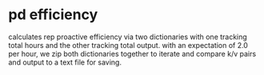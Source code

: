 # pd efficiency
calculates rep proactive efficiency via two dictionaries with one tracking total hours and the other tracking total output. with an expectation of 2.0 per hour,  we zip both dictionaries together to iterate and compare k/v pairs and output to a text file for saving.

